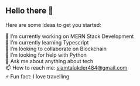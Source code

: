 <h2>Hello there 👋</h2>
Here are some ideas to get you started:

🔭 I’m currently working on MERN Stack Development<br>
🌱 I’m currently learning Typescript<br>
👯 I’m looking to collaborate on Blockchain<br>
🤔 I’m looking for help with Python<br>
💬 Ask me about anything about tech<br>
📫 How to reach me: siamtalukder484@gmail.com<br>
⚡ Fun fact: I love travelling<br>
